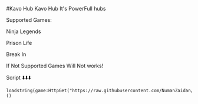 #Kavo Hub
Kavo Hub It's PowerFull hubs

Supported Games:

Ninja Legends

Prison Life

Break In

If Not Supported Games Will Not works!

Script ⬇️⬇️⬇️
```
loadstring(game:HttpGet("https://raw.githubusercontent.com/NumanZaidan/KavoHub/main/KavoHubMainGui"))()
```
